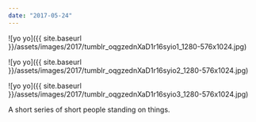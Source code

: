 ```yaml
---
date: "2017-05-24"
---
```


![yo yo]({{ site.baseurl }}/assets/images/2017/tumblr_oqgzednXaD1r16syio1_1280-576x1024.jpg)

![yo yo]({{ site.baseurl }}/assets/images/2017/tumblr_oqgzednXaD1r16syio2_1280-576x1024.jpg)

![yo yo]({{ site.baseurl }}/assets/images/2017/tumblr_oqgzednXaD1r16syio3_1280-576x1024.jpg)

A short series of short people standing on things.
